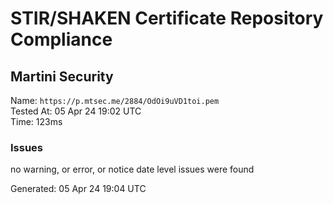 # STIR/SHAKEN Certificate Repository Compliance

## Martini Security

Name: `https://p.mtsec.me/2884/OdOi9uVD1toi.pem`\
Tested At: 05 Apr 24 19:02 UTC\
Time: 123ms

### Issues

no warning, or error, or notice date level issues were found

Generated: 05 Apr 24 19:04 UTC